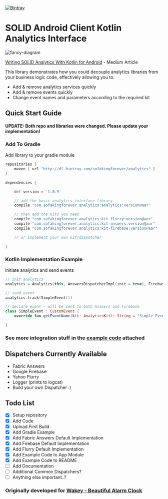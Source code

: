 [ ![Bintray](https://api.bintray.com/packages/sofakingforever/analytics/kotlin-analytics/images/download.svg) ](https://bintray.com/sofakingforever/analytics/kotlin-analytics/_latestVersion)


# SOLID Android Client Kotlin Analytics Interface

![fancy-diagram](https://cdn-images-1.medium.com/max/2000/1*WS5jAiurPYSrY_RdGDK8pQ.png)

[Writing SOLID Analytics With Kotlin for Android](https://medium.com/@nadavfima/how-to-build-better-analytics-with-kotlin-60ab50ce25ac) - Medium Article

This library demonstrates how you could decouple analytics libraries from your business logic code, effectively allowing you to:
* Add & remove analytics services quickly
* Add & remove events quickly
* Change event names and parameters according to the required kit

## Quick Start Guide

#### UPDATE: Both repo and libraries were changed. Please update your implementation!
### Add To Gradle
Add library to your gradle module

```gradle
repositories {
    maven { url "http://dl.bintray.com/sofakingforever/analytics" }
}

dependencies {

    def version = '1.0.9'

    // add the basic analytics interface library
    compile "com.sofakingforever.analytics:analytics:version@aar"

    // then add the kits you need
    compile "com.sofakingforever.analytics:kit-flurry:version@aar"
    compile "com.sofakingforever.analytics:kit-answers:version@aar"
    compile "com.sofakingforever.analytics:kit-firebase:version@aar"

    // or implement your own kit/dispatcher

}
```

### Kotlin Implementation Example
Initiate analytics and send events

```kotlin
// init analytics
analytics = Analytics(this, AnswersDispatcherImpl(init = true), FirebaseDispatcherImpl(init = true))

// send event
analytics.track(SimpleEvent())

// declare event - will be sent to both Answers and Firebase
class SimpleEvent : CustomEvent {
    override fun getEventName(kit: AnalyticsKit): String = "Simple Event"

}
```

### See more integration stuff in the [example code](https://github.com/sofakingforever/kotlin-analytics/tree/master/app/src/main/java/com/sofakingforever/example) attached

## Dispatchers Currently Available
* Fabric Answers
* Google Firebase
* Yahoo Flurry
* Logger (prints to logcat)
* Build your own Dispatcher :)

## Todo List

- [x] Setup repository
- [x] Add Code
- [x] Upload First Build
- [x] Add Gradle Example
- [x] Add Fabric Answers Default Implementation
- [x] Add Firebase Default Implementation
- [x] Add Flurry Default Implementation
- [x] Add Example Code to App Module
- [x] Add Example Code to README
- [ ] Add Documentation
- [ ] Additional Common Dispatchers?
- [ ] Anything else important..?

### Originally developed for [Wakey - Beautiful Alarm Clock](https://play.google.com/store/apps/details?id=com.sofaking.moonworshipper&hl=en_US)
